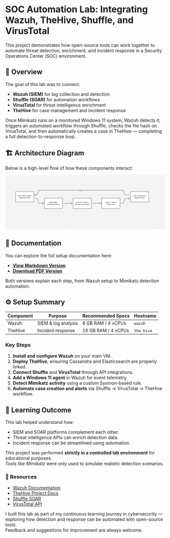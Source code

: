 # SOC Automation Lab: Integrating Wazuh, TheHive, Shuffle, and VirusTotal

This project demonstrates how open-source tools can work together to automate threat detection, enrichment, and incident response in a Security Operations Center (SOC) environment.

## 🧩 Overview

The goal of this lab was to connect:
- **Wazuh (SIEM)** for log collection and detection  
- **Shuffle (SOAR)** for automation workflows  
- **VirusTotal** for threat intelligence enrichment  
- **TheHive** for case management and incident response  

Once Mimikatz runs on a monitored Windows 11 system, Wazuh detects it, triggers an automated workflow through Shuffle, checks the file hash on VirusTotal, and then automatically creates a case in TheHive — completing a full detection-to-response loop.

## 🏗️ Architecture Diagram

Below is a high-level flow of how these components interact:

![SOC Automation Lab Diagram](images/SOC-Automation-Lab-Workflow.png)

## 📄 Documentation

You can explore the full setup documentation here:

- **[View Markdown Version](https://github.com/M-N-IQBAL/Cybersecurity-Projects/blob/main/SOC-Automation-Lab/SOC-Automation.md)**  
- **[Download PDF Version](https://github.com/M-N-IQBAL/Cybersecurity-Projects/blob/main/SOC-Automation-Lab/SOC-Automation.pdf)**

Both versions explain each step, from Wazuh setup to Mimikatz detection automation.

## ⚙️ Setup Summary

| Component | Purpose | Recommended Specs | Hostname |
|------------|----------|------------------|-----------|
| Wazuh | SIEM & log analysis | 8 GB RAM / 4 vCPUs | `wazuh` |
| TheHive | Incident response | 16 GB RAM / 4 vCPUs | `the-hive` |

### Key Steps
1. **Install and configure Wazuh** on your main VM.  
2. **Deploy TheHive**, ensuring Cassandra and Elasticsearch are properly linked.  
3. **Connect Shuffle** and **VirusTotal** through API integrations.  
4. **Add a Windows 11 agent** in Wazuh for event telemetry.  
5. **Detect Mimikatz activity** using a custom Sysmon-based rule.  
6. **Automate case creation and alerts** via Shuffle → VirusTotal → TheHive workflow.  

## 🧠 Learning Outcome
This lab helped understand how:
- SIEM and SOAR platforms complement each other.
- Threat intelligence APIs can enrich detection data.
- Incident response can be streamlined using automation.


This project was performed **strictly in a controlled lab environment** for educational purposes.  
Tools like *Mimikatz* were only used to simulate realistic detection scenarios.



### 🔗 Resources
- [Wazuh Documentation](https://documentation.wazuh.com/)
- [TheHive Project Docs](https://docs.strangebee.com/thehive/)
- [Shuffle SOAR](https://shuffler.io/)
- [VirusTotal API](https://developers.virustotal.com/reference)


I built this lab as part of my continuous learning journey in cybersecurity — exploring how detection and response can be automated with open-source tools.  
Feedback and suggestions for improvement are always welcome.



